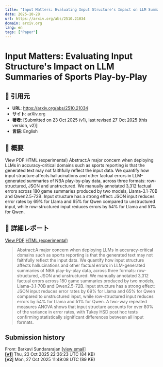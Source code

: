 ```yaml
---
title: "Input Matters: Evaluating Input Structure's Impact on LLM Summaries of Sports Play-by-Play"
date: 2025-10-28
url: https://arxiv.org/abs/2510.21034
domain: arxiv.org
lang: en
tags: ["Paper"]
---
```

# Input Matters: Evaluating Input Structure's Impact on LLM Summaries of Sports Play-by-Play

## 🔗 引用元
- **URL**: https://arxiv.org/abs/2510.21034
- **サイト**: arXiv.org
- **著者**: [Submitted on 23 Oct 2025 (v1), last revised 27 Oct 2025 (this version, v2)]
- **言語**: English
## 🧭 概要
View PDF
    HTML (experimental)
            Abstract:A major concern when deploying LLMs in accuracy-critical domains such as sports reporting is that the generated text may not faithfully reflect the input data. We quantify how input structure affects hallucinations and other factual errors in LLM-generated summaries of NBA play-by-play data, across three formats: row-structured, JSON and unstructured. We manually annotated 3,312 factual errors across 180 game summaries produced by two models, Llama-3.1-70B and Qwen2.5-72B. Input structure has a strong effect: JSON input reduces error rates by 69% for Llama and 65% for Qwen compared to unstructured input, while row-structured input reduces errors by 54% for Llama and 51% for Qwen.

## 📝 詳細レポート
[View PDF](https://arxiv.org/pdf/2510.21034) [HTML (experimental)](https://arxiv.org/html/2510.21034v2)

> Abstract:A major concern when deploying LLMs in accuracy-critical domains such as sports reporting is that the generated text may not faithfully reflect the input data. We quantify how input structure affects hallucinations and other factual errors in LLM-generated summaries of NBA play-by-play data, across three formats: row-structured, JSON and unstructured. We manually annotated 3,312 factual errors across 180 game summaries produced by two models, Llama-3.1-70B and Qwen2.5-72B. Input structure has a strong effect: JSON input reduces error rates by 69% for Llama and 65% for Qwen compared to unstructured input, while row-structured input reduces errors by 54% for Llama and 51% for Qwen. A two-way repeated measures ANOVA shows that input structure accounts for over 80% of the variance in error rates, with Tukey HSD post hoc tests confirming statistically significant differences between all input formats.

Submission history
------------------

From: Barkavi Sundararajan \[[view email](https://arxiv.org/show-email/33320484/2510.21034)\]  
**[\[v1\]](https://arxiv.org/abs/2510.21034v1)** Thu, 23 Oct 2025 22:36:23 UTC (84 KB)  
**\[v2\]** Mon, 27 Oct 2025 11:49:08 UTC (89 KB)
